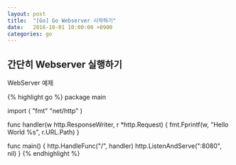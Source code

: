```yaml
---
layout: post
title:  "[Go] Go Webserver 시작하기"
date:   2016-10-01 10:00:00 +0900
categories: go
---
```


간단히 Webserver 실행하기
------------------

WebServer 예제

{% highlight go %}
package main

import (
       	"fmt"
       	"net/http"
)

func handler(w http.ResponseWriter, r *http.Request) {
       	fmt.Fprintf(w, "Hello World %s", r.URL.Path)
}

func main() {
       	http.HandleFunc("/", handler)
       	http.ListenAndServe(":8080", nil)
}
{% endhighlight %}

